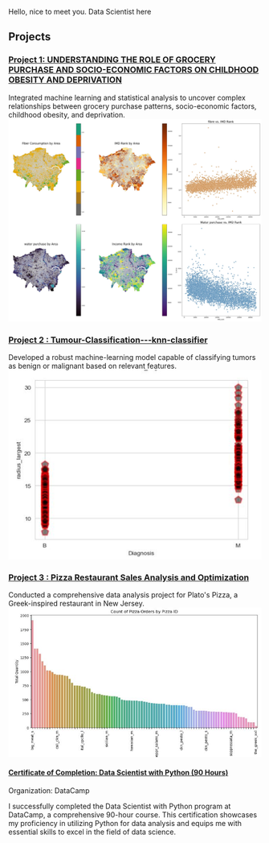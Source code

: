 Hello, nice to meet you. Data Scientist here


## Projects
### [Project 1: UNDERSTANDING THE ROLE OF GROCERY PURCHASE AND SOCIO-ECONOMIC FACTORS ON CHILDHOOD OBESITY AND DEPRIVATION](https://github.com/vrajesh990/Tesco)
 Integrated machine learning and statistical analysis to uncover complex relationships between grocery purchase patterns, socio-economic factors, childhood obesity, and deprivation.
![](/images/IMD_visual.jpg)

### [Project 2 : Tumour-Classification---knn-classifier](https://github.com/vrajesh990/Tumour-Classification---knn-classifier)
Developed a robust machine-learning model capable of classifying tumors as benign or malignant based on relevant features.
![](/images/tumor.JPG)

### [Project 3 : Pizza Restaurant Sales Analysis and Optimization](https://github.com/vrajesh990/pizza-restaurant-sales/blob/main/pizza%20sales.ipynb)
Conducted a comprehensive data analysis project for Plato's Pizza, a Greek-inspired restaurant in New Jersey.
![](/images/pizza%20sales.JPG)

#### [Certificate of Completion: Data Scientist with Python (90 Hours)](https://www.datacamp.com/statement-of-accomplishment/track/d7e64dfce4a4ff7d1d3b6e38e395aa7cbdbfdf1e?raw=1)
Organization: DataCamp

I successfully completed the Data Scientist with Python program at DataCamp, a comprehensive 90-hour course. This certification showcases my proficiency in utilizing Python for data analysis and equips me with essential skills to excel in the field of data science.
